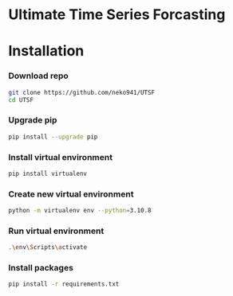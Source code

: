 # Ultimate Time Series Forcasting

# Installation

### Download repo
```bash
git clone https://github.com/neko941/UTSF
cd UTSF
```

### Upgrade pip
```bash
pip install --upgrade pip
```

### Install virtual environment
```bash
pip install virtualenv
```

### Create new virtual environment
```bash
python -m virtualenv env --python=3.10.8
```

### Run virtual environment
```bash
.\env\Scripts\activate
```

### Install packages
```bash
pip install -r requirements.txt
```
